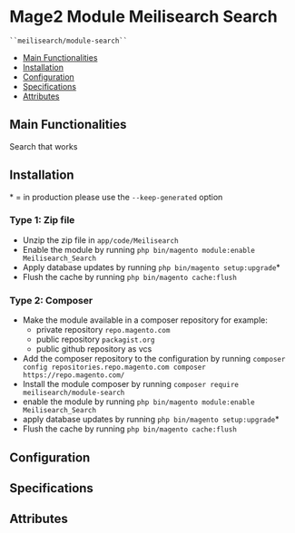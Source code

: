 # Mage2 Module Meilisearch Search

    ``meilisearch/module-search``

 - [Main Functionalities](#markdown-header-main-functionalities)
 - [Installation](#markdown-header-installation)
 - [Configuration](#markdown-header-configuration)
 - [Specifications](#markdown-header-specifications)
 - [Attributes](#markdown-header-attributes)


## Main Functionalities
Search that works

## Installation
\* = in production please use the `--keep-generated` option

### Type 1: Zip file

 - Unzip the zip file in `app/code/Meilisearch`
 - Enable the module by running `php bin/magento module:enable Meilisearch_Search`
 - Apply database updates by running `php bin/magento setup:upgrade`\*
 - Flush the cache by running `php bin/magento cache:flush`

### Type 2: Composer

 - Make the module available in a composer repository for example:
    - private repository `repo.magento.com`
    - public repository `packagist.org`
    - public github repository as vcs
 - Add the composer repository to the configuration by running `composer config repositories.repo.magento.com composer https://repo.magento.com/`
 - Install the module composer by running `composer require meilisearch/module-search`
 - enable the module by running `php bin/magento module:enable Meilisearch_Search`
 - apply database updates by running `php bin/magento setup:upgrade`\*
 - Flush the cache by running `php bin/magento cache:flush`


## Configuration




## Specifications




## Attributes



